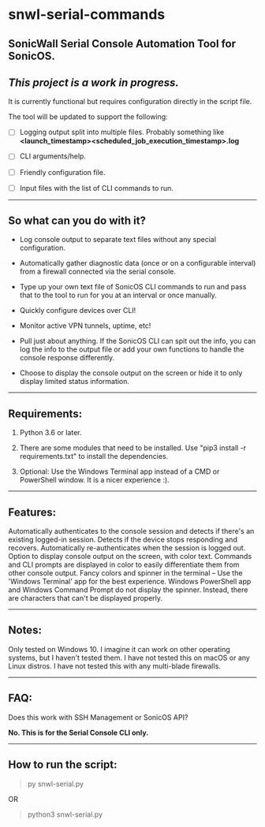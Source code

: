 # snwl-serial-commands


## SonicWall Serial Console Automation Tool for SonicOS.

## ***This project is a work in progress.***

It is currently functional but requires configuration directly in the script file.

The tool will be updated to support the following:

- [ ] Logging output split into multiple files. Probably something like **<launch_timestamp>\<scheduled_job_execution_timestamp>.log**


- [ ] CLI arguments/help.


- [ ] Friendly configuration file.


- [ ] Input files with the list of CLI commands to run.


---
## **So what can you do with it?**

- Log console output to separate text files without any special configuration.


- Automatically gather diagnostic data (once or on a configurable interval) from a firewall connected via the serial console.


- Type up your own text file of SonicOS CLI commands to run and pass that to the tool to run for you at an interval or once manually.


- Quickly configure devices over CLI!


- Monitor active VPN tunnels, uptime, etc!


- Pull just about anything. If the SonicOS CLI can spit out the info, you can log the info to the output file or add your own functions to handle the console response differently.


- Choose to display the console output on the screen or hide it to only display limited status information.


---
## **Requirements:**

1. Python 3.6 or later.


2. There are some modules that need to be installed. Use "pip3 install -r requirements.txt" to install the dependencies.


3. Optional: Use the Windows Terminal app instead of a CMD or PowerShell window. It is a nicer experience :).

---
## **Features:**

Automatically authenticates to the console session and detects if there's an existing logged-in session.
Detects if the device stops responding and recovers.
Automatically re-authenticates when the session is logged out.
Option to display console output on the screen, with color text.
Commands and CLI prompts are displayed in color to easily differentiate them from other console output.
Fancy colors and spinner in the terminal – Use the 'Windows Terminal' app for the best experience.
Windows PowerShell app and Windows Command Prompt do not display the spinner. Instead, there are characters that can't be displayed properly.


---
## **Notes:**

Only tested on Windows 10. I imagine it can work on other operating systems, but I haven't tested them.
I have not tested this on macOS or any Linux distros.
I have not tested this with any multi-blade firewalls.


---
## **FAQ:**

Does this work with SSH Management or SonicOS API?

**No. This is for the Serial Console CLI only.**



---
## **How to run the script:**

> py snwl-serial.py

OR

> python3 snwl-serial.py


